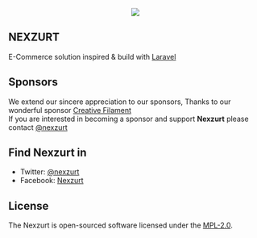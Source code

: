 <p align="center"><img src="http://www.creativefilament.com/assets/images/nexzurt-sm.jpg"></p>

## NEXZURT

E-Commerce solution inspired & build with [Laravel](https://laravel.com/)

## Sponsors

We extend our sincere appreciation to our sponsors, Thanks to our wonderful sponsor [Creative Filament](http://www.creativefilament.com/)  
If you are interested in becoming a sponsor and support **Nexzurt** please contact [@nexzurt](https://twitter.com/nexzurt)

## Find Nexzurt in

- Twitter: [@nexzurt](https://twitter.com/nexzurt)
- Facebook: [Nexzurt](https://www.facebook.com/Nexzurt-1684712575170420/)

## License

The Nexzurt is open-sourced software licensed under the [MPL-2.0](https://choosealicense.com/licenses/mpl-2.0/).
